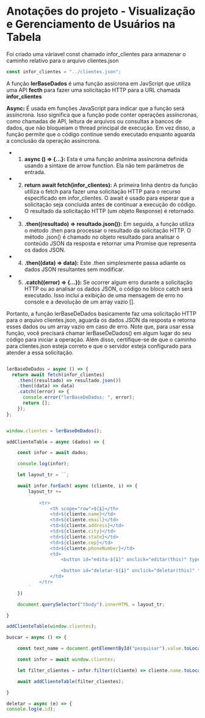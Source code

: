 # Anotações do projeto - Visualização e Gerenciamento de Usuários na Tabela

Foi criado uma váriavel const chamado infor_clientes para armazenar o caminho relativo para o arquivo clientes.json

```javascript
const infor_clientes = "../clientes.json";
```

A função **lerBaseDados** é uma função assícrona em JavScript que utiliza uma API **fecth** para fazer uma solicitação HTTP para a URL chamada **infor_clientes**

**Async:** É usada em funções JavaScript para indicar que a função será assíncrona.
Isso significa que a função pode conter operações assíncronas, como chamadas de API, leitura de arquivos ou consultas a bancos de dados, que não bloqueiam o thread principal de execução. Em vez disso, a função permite que o código continue sendo executado enquanto aguarda a conclusão da operação assíncrona.

- 1.  **async () => {...}:** Esta é uma função anônima assíncrona definida usando a sintaxe de arrow function. Ela não tem parâmetros de entrada.

- 2.  **return await fetch(infor_clientes):** A primeira linha dentro da função utiliza o fetch para fazer uma solicitação HTTP para o recurso especificado em infor_clientes. O await é usado para esperar que a solicitação seja concluída antes de continuar a execução do código. O resultado da solicitação HTTP (um objeto Response) é retornado.

- 3. **.then((resultado) => resultado.json()):** Em seguida, a função utiliza o método .then para processar o resultado da solicitação HTTP. O método .json() é chamado no objeto resultado para analisar o conteúdo JSON da resposta e retornar uma Promise que representa os dados JSON. 

- 4. **.then((data) => data):** Este .then simplesmente passa adiante os dados JSON resultantes sem modificar.

- 5. **.catch((error) => {...}):** Se ocorrer algum erro durante a solicitação HTTP ou ao analisar os dados JSON, o código no bloco catch será executado. Isso inclui a exibição de uma mensagem de erro no console e a devolução de um array vazio [].

Portanto, a função lerBaseDeDados basicamente faz uma solicitação HTTP para o arquivo clientes.json, aguarda os dados JSON da resposta e retorna esses dados ou um array vazio em caso de erro. Note que, para usar essa função, você precisará chamar lerBaseDeDados() em algum lugar do seu código para iniciar a operação. Além disso, certifique-se de que o caminho para clientes.json esteja correto e que o servidor esteja configurado para atender a essa solicitação.

```javascript

lerBaseDeDados = async () => {
  return await fetch(infor_clientes)
    .then((resultado) => resultado.json())
    .then((data) => data)
    .catch((error) => {
      console.error("lerBaseDeDados: ", error);
      return [];
    });
};
```
````javascript

window.clientes = lerBaseDeDados();

addClienteTable = async (dados) => {

    const infor = await dados;

    console.log(infor);

    let layout_tr = ``;

    await infor.forEach( async (cliente, i) => {
        layout_tr +=
        `
            <tr>
                <th scope="row">${i}</th>
                <td>${cliente.name}</td>
                <td>${cliente.email}</td>
                <td>${cliente.address}</td>
                <td>${cliente.city}</td>
                <td>${cliente.state}</td>
                <td>${cliente.cep}</td>
                <td>${cliente.phoneNumber}</td>
                <td>
                    <button id="edita-${i}" onclick="editar(this)" type="button" class="btn btn-primary">Editar</button>

                    <button id="deletar-${i}" onclick="deletar(this)" type="button" class="btn btn-danger">Deletar</button>
                </td>
            </tr>
        `
    })

    document.querySelector("tbody").innerHTML = layout_tr;

}

addClienteTable(window.clientes);

buscar = async () => {

    const text_name = document.getElementById("pesquisar").value.toLocaleLowerCase();

    const infor = await window.clientes;

    let filter_clientes = infor.filter((cliente) => cliente.name.toLocaleLowerCase().includes(text_name))

    await addClienteTable(filter_clientes);

}

deletar = async (e) => {
console.log(e.id);

